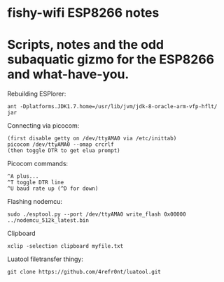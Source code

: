 fishy-wifi ESP8266 notes
========================

# Scripts, notes and the odd subaquatic gizmo for the ESP8266 and what-have-you.

Rebuilding ESPlorer:

    ant -Dplatforms.JDK1.7.home=/usr/lib/jvm/jdk-8-oracle-arm-vfp-hflt/ jar

Connecting via picocom:

    (first disable getty on /dev/ttyAMA0 via /etc/inittab)
    picocom /dev/ttyAMA0 --omap crcrlf
    (then toggle DTR to get elua prompt)

Picocom commands:

    ^A plus...
    ^T toggle DTR line
    ^U baud rate up (^D for down)

Flashing nodemcu:

    sudo ./esptool.py --port /dev/ttyAMA0 write_flash 0x00000 ../nodemcu_512k_latest.bin

Clipboard

    xclip -selection clipboard myfile.txt

Luatool filetransfer thingy:

    git clone https://github.com/4refr0nt/luatool.git

